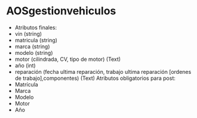 # AOSgestionvehiculos

- Atributos finales:
- vin (string)
- matricula (string)
- marca (string)
- modelo (string)
- motor (cilindrada, CV, tipo de motor) (Text)
- año (int)
- reparación (fecha ultima reparación, trabajo ultima reparación [ordenes de trabajo],componentes) (Text) 
Atributos obligatorios para post:
- Matrícula
- Marca
- Modelo
- Motor
- Año
